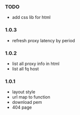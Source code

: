 ### TODO

* add css lib for html

### 1.0.3

* refresh proxy latency by period

### 1.0.2

* list all proxy info in html
* list all fq host

### 1.0.1

* layout style
* url map to function
* download pem
* 404 page